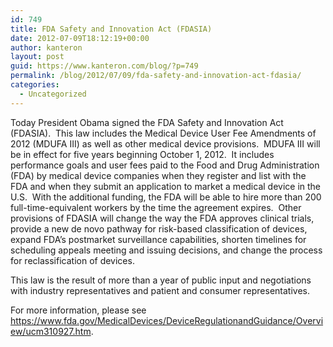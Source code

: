 ```yaml
---
id: 749
title: FDA Safety and Innovation Act (FDASIA)
date: 2012-07-09T18:12:19+00:00
author: kanteron
layout: post
guid: https://www.kanteron.com/blog/?p=749
permalink: /blog/2012/07/09/fda-safety-and-innovation-act-fdasia/
categories:
  - Uncategorized
---
```

Today President Obama signed the FDA Safety and Innovation Act (FDASIA).  This law includes the Medical Device User Fee Amendments of 2012 (MDUFA III) as well as other medical device provisions.  MDUFA III will be in effect for five years beginning October 1, 2012.  It includes performance goals and user fees paid to the Food and Drug Administration (FDA) by medical device companies when they register and list with the FDA and when they submit an application to market a medical device in the U.S.  With the additional funding, the FDA will be able to hire more than 200 full-time-equivalent workers by the time the agreement expires.  Other provisions of FDASIA will change the way the FDA approves clinical trials, provide a new de novo pathway for risk-based classification of devices, expand FDA’s postmarket surveillance capabilities, shorten timelines for scheduling appeals meeting and issuing decisions, and change the process for reclassification of devices.

This law is the result of more than a year of public input and negotiations with industry representatives and patient and consumer representatives. 

For more information, please see  <a title="https://www.fda.gov/MedicalDevices/DeviceRegulationandGuidance/Overview/ucm310927.htm" href="https://www.fda.gov/MedicalDevices/DeviceRegulationandGuidance/Overview/ucm310927.htm" target="_blank">https://www.fda.gov/MedicalDevices/DeviceRegulationandGuidance/Overview/ucm310927.htm</a>.